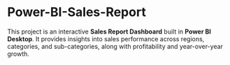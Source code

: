 # Power-BI-Sales-Report
This project is an interactive **Sales Report Dashboard** built in **Power BI Desktop**.   It provides insights into sales performance across regions, categories, and sub-categories, along with profitability and year-over-year growth.
